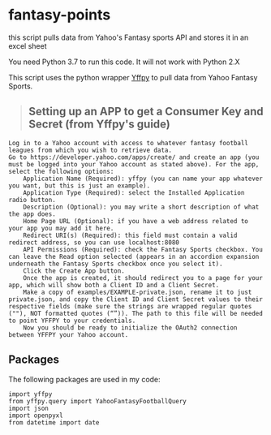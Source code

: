 # fantasy-points
this script pulls data from Yahoo's Fantasy sports API and stores it in an excel sheet

You need Python 3.7 to run this code. It will not work with Python 2.X

This script uses the python wrapper [Yffpy](https://pypi.org/project/yffpy/) to pull data from Yahoo Fantasy Sports.

> ## Setting up an APP to get a Consumer Key and Secret (from Yffpy's guide)
    Log in to a Yahoo account with access to whatever fantasy football leagues from which you wish to retrieve data.
    Go to https://developer.yahoo.com/apps/create/ and create an app (you must be logged into your Yahoo account as stated above). For the app, select the following options:
        Application Name (Required): yffpy (you can name your app whatever you want, but this is just an example).
        Application Type (Required): select the Installed Application radio button.
        Description (Optional): you may write a short description of what the app does.
        Home Page URL (Optional): if you have a web address related to your app you may add it here.
        Redirect URI(s) (Required): this field must contain a valid redirect address, so you can use localhost:8080
        API Permissions (Required): check the Fantasy Sports checkbox. You can leave the Read option selected (appears in an accordion expansion underneath the Fantasy Sports checkbox once you select it).
        Click the Create App button.
        Once the app is created, it should redirect you to a page for your app, which will show both a Client ID and a Client Secret.
        Make a copy of examples/EXAMPLE-private.json, rename it to just private.json, and copy the Client ID and Client Secret values to their respective fields (make sure the strings are wrapped regular quotes (""), NOT formatted quotes (“”)). The path to this file will be needed to point YFFPY to your credentials.
        Now you should be ready to initialize the OAuth2 connection between YFFPY your Yahoo account.

## Packages
The following packages are used in my code:
```
import yffpy
from yffpy.query import YahooFantasyFootballQuery
import json
import openpyxl
from datetime import date
```
